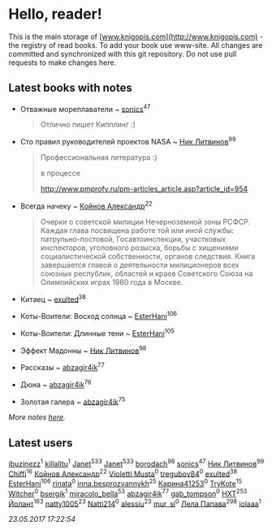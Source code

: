 # Hello, reader!
This is the main storage of [www.knigopis.com](http://www.knigopis.com) - the registry of read books.
To add your book use www-site. All changes are committed and synchronized with this git repository.
Do not use pull requests to make changes here.


## Latest books with notes
* Отважные мореплаватели ~ [sonics](users/588/5880221-vkontakte)<sup>47</sup>
    > Отлично пишет Кипплинг :)

* Сто правил руководителей проектов NASA ~ [Ник Литвинов](users/241/241974816-vkontakte)<sup>99</sup>
    > Профессиональная литература :)
    > 
    > в процессе
    > 
    > http://www.pmprofy.ru/pm-articles_article.asp?article_id=954

* Всегда начеку ~ [Койнов Александр](users/414/414040473-vkontakte)<sup>22</sup>
    > Очерки о советской милиции Нечерноземной зоны РСФСР. Каждая глава посвящена работе той или иной службы: патрульно-постовой, Госавтоинспекции, участковых инспекторов, уголовного розыска, борьбы с хищениями социалистической собственности, органов следствия. Книга завершается главой о деятельности милиционеров всех союзных республик, областей и краев Советского Союза на Олимпийских играх 1980 года в Москве.

* Китаец ~ [exulted](users/100/100599204551896265722-google)<sup>38</sup>

* Коты-Воители: Восход солнца ~ [EsterHani](users/305/30558181-vkontakte)<sup>106</sup>

* Коты-Воители: Длинные тени ~ [EsterHani](users/305/30558181-vkontakte)<sup>105</sup>

* Эффект Мадонны ~ [Ник Литвинов](users/241/241974816-vkontakte)<sup>98</sup>

* Рассказы ~ [abzagir4ik](users/362/3621623-vkontakte)<sup>77</sup>

* Дюна ~ [abzagir4ik](users/362/3621623-vkontakte)<sup>76</sup>

* Золотая галера ~ [abzagir4ik](users/362/3621623-vkontakte)<sup>75</sup>


_More notes [here](latest_books_with_notes.md)._


## Latest users
[ibuzinezz](users/430/430126578-vkontakte)<sup>1</sup> 
[killalltu](users/118/1188128011316384-facebook)<sup>1</sup> 
[Janet](users/108/108113656204404967440-google)<sup>533</sup> 
[Janet](users/205/20565064-vkontakte)<sup>533</sup> 
[borodach](users/157/15706320-vkontakte)<sup>98</sup> 
[sonics](users/588/5880221-vkontakte)<sup>47</sup> 
[Ник Литвинов](users/241/241974816-vkontakte)<sup>99</sup> 
[Chiffi](users/105/105831994080785626680-google)<sup>16</sup> 
[Койнов Александр](users/414/414040473-vkontakte)<sup>22</sup> 
[Violetti Musta](users/429/429430862-vkontakte)<sup>0</sup> 
[tregubov84](users/421/421477925-vkontakte)<sup>0</sup> 
[exulted](users/100/100599204551896265722-google)<sup>38</sup> 
[EsterHani](users/305/30558181-vkontakte)<sup>106</sup> 
[rinata](users/109/109765015536169874317-google)<sup>0</sup> 
[inna.besprozvannykh](users/733/73323849-yandex)<sup>25</sup> 
[Карина41253](users/134/134130628-vkontakte)<sup>0</sup> 
[TryKote](users/145/145737651-vkontakte)<sup>15</sup> 
[Witcher](users/187/187698988-vkontakte)<sup>0</sup> 
[bsergik](users/108/108664297870274640182-google)<sup>1</sup> 
[miracolo_bella](users/180/180139283-vkontakte)<sup>53</sup> 
[abzagir4ik](users/362/3621623-vkontakte)<sup>77</sup> 
[gab_tompson](users/542/5425873-vkontakte)<sup>0</sup> 
[HXT](users/100/100002563462782-facebook)<sup>253</sup> 
[Йолант](users/104/104690883692185089260-google)<sup>163</sup> 
[natty1005](users/145/145607502-vkontakte)<sup>23</sup> 
[Natti214](users/143/14306658-vkontakte)<sup>0</sup> 
[alessiu](users/327/32712003-vkontakte)<sup>23</sup> 
[mur_si](users/259/25968795-vkontakte)<sup>0</sup> 
[Лела Папава](users/761/76187635-vkontakte)<sup>298</sup> 
[iolaaa](users/155/15558176-vkontakte)<sup>1</sup> 


_23.05.2017 17:22:54_
